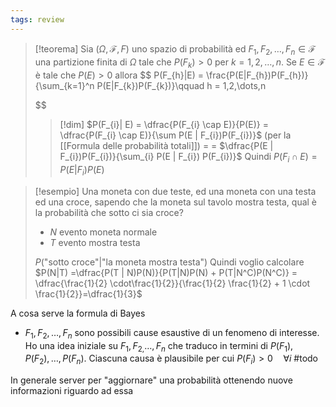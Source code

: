 ```yaml
---
tags: review
---
```

>[!teorema]
>Sia $(\Omega,\mathcal{F},F)$ uno spazio di probabilità ed $F_{1},F_{2},\dots,F_{n} \in \mathcal{F}$ una partizione finita di $\Omega$ tale che $P(F_{k}) > 0$ per $k= 1,2,\dots,n$. Se $E \in \mathcal{F}$ è tale che $P(E)>0$ allora
> $$
>P(F_{h}|E) = \frac{P(E|F_{h})P(F_{h})}{\sum_{k=1}^n P(E|F_{k})P(F_{k})}\qquad h = 1,2,\dots,n
>
>$$
>
>>[!dim]
>>$P(F_{i}| E) = \dfrac{P(F_{i} \cap E)}{P(E)} = \dfrac{P(F_{i} \cap E)}{\sum P(E | F_{i})P(F_{i})}$ (per la [[Formula delle probabilità totali]]) =
>>= $\dfrac{P(E | F_{i})P(F_{i})}{\sum_{i} P(E | F_{i}) P(F_{i})}$
>>Quindi
>>$P(F_{i} \cap E) = P(E | F_{i})P(E)$

>[!esempio]
>Una moneta con due teste, ed una moneta con una testa ed una croce, sapendo che la moneta sul tavolo mostra testa, qual è la probabilità che sotto ci sia croce?
>- $N$ evento moneta normale
>- $T$ evento mostra testa
>
>$P(\text{"sotto croce"} | \text{"la moneta mostra testa"})$
>Quindi voglio calcolare $P(N|T) =\dfrac{P(T | N)P(N)}{P(T|N)P(N) + P(T|N^C)P(N^C)} = \dfrac{\frac{1}{2} \cdot\frac{1}{2}}{\frac{1}{2} \frac{1}{2} + 1 \cdot \frac{1}{2}}=\dfrac{1}{3}$

A cosa serve la formula di Bayes
- $F_{1},F_{2},\dots,F_{n}$ sono possibili cause esaustive di un fenomeno di interesse. Ho una idea iniziale su $F_{1},F_{2,}\dots, F_{n}$ che traduco in termini di $P(F_{1}),P(F_{2}),\dots,P(F_{n})$. Ciascuna causa è plausibile per cui $P(F_{i}) > 0\quad\forall i$
#todo 

In generale server per "aggiornare" una probabilità ottenendo nuove informazioni riguardo ad essa
